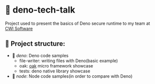 # :speech_balloon: deno-tech-talk

Project used to present the basics of Deno secure runtime to my team at [CWI Software](https://cwi.com.br/)

## :open_file_folder: Project structure:
- :open_file_folder: *deno*: Deno code samples
  - file-writer: writing files with Deno(basic example)
  - oak: [oak](https://deno.land/x/oak@v6.0.1) micro framework showcase
  - tests: deno native library showcase
- :open_file_folder: *node*: Node code samples(in order to compare with Deno)
